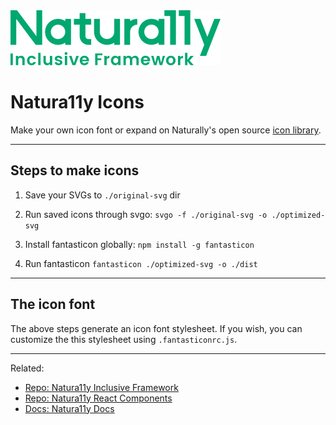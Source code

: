 <img src="./naturally-logo.svg" alt="Logo for Natura11y Inclusive Framework" />

# Natura11y Icons

Make your own icon font or expand on Naturally's open source [icon library](https://www.example.com).

---

## Steps to make icons

1. Save your SVGs to `./original-svg` dir

2. Run saved icons through svgo: `svgo -f ./original-svg -o ./optimized-svg`

3. Install fantasticon globally: `npm install -g fantasticon`

4. Run fantasticon `fantasticon ./optimized-svg -o ./dist`

---

## The icon font

The above steps generate an icon font stylesheet. If you wish, you can customize the this stylesheet using `.fantasticonrc.js`.

---

Related:

- [Repo: Natura11y Inclusive Framework](https://github.com/cavidano/natura11y)
- [Repo: Natura11y React Components](https://github.com/cavidano/natura11y-react)
- [Docs: Natura11y Docs](https://gonatura11y.com)